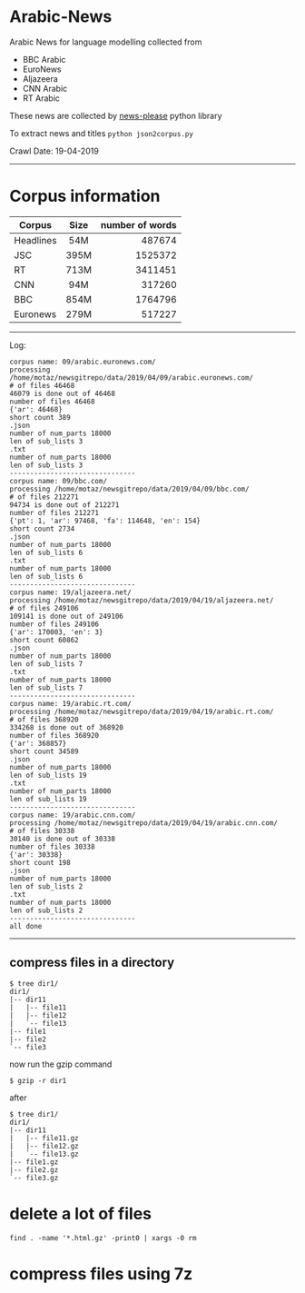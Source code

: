 
# Arabic-News

Arabic News for language modelling collected from 

* BBC Arabic 
* EuroNews 
* Aljazeera 
* CNN Arabic 
* RT Arabic 

These news are collected by [news-please](https://github.com/fhamborg/news-please) python library

To extract news and titles 
`python json2corpus.py`


Crawl Date: 19-04-2019

---

# Corpus information 
| Corpus  | Size | number of words |
| ------- |:----:| ---------------:|
| Headlines | 54M | 487674 |
| JSC | 395M | 1525372 |
| RT | 713M |  3411451 |
| CNN | 94M | 317260 |
| BBC | 854M | 1764796 |
| Euronews | 279M | 517227 |



---
Log: 

```
corpus name: 09/arabic.euronews.com/
processing /home/motaz/newsgitrepo/data/2019/04/09/arabic.euronews.com/
# of files 46468
46079 is done out of 46468
number of files 46468
{'ar': 46468}
short count 389
.json
number of num_parts 18000
len of sub_lists 3
.txt
number of num_parts 18000
len of sub_lists 3
-------------------------------
corpus name: 09/bbc.com/
processing /home/motaz/newsgitrepo/data/2019/04/09/bbc.com/
# of files 212271
94734 is done out of 212271
number of files 212271
{'pt': 1, 'ar': 97468, 'fa': 114648, 'en': 154}
short count 2734
.json
number of num_parts 18000
len of sub_lists 6
.txt
number of num_parts 18000
len of sub_lists 6
-------------------------------
corpus name: 19/aljazeera.net/
processing /home/motaz/newsgitrepo/data/2019/04/19/aljazeera.net/
# of files 249106
109141 is done out of 249106
number of files 249106
{'ar': 170003, 'en': 3}
short count 60862
.json
number of num_parts 18000
len of sub_lists 7
.txt
number of num_parts 18000
len of sub_lists 7
-------------------------------
corpus name: 19/arabic.rt.com/
processing /home/motaz/newsgitrepo/data/2019/04/19/arabic.rt.com/
# of files 368920
334268 is done out of 368920
number of files 368920
{'ar': 368857}
short count 34589
.json
number of num_parts 18000
len of sub_lists 19
.txt
number of num_parts 18000
len of sub_lists 19
-------------------------------
corpus name: 19/arabic.cnn.com/
processing /home/motaz/newsgitrepo/data/2019/04/19/arabic.cnn.com/
# of files 30338
30140 is done out of 30338
number of files 30338
{'ar': 30338}
short count 198
.json
number of num_parts 18000
len of sub_lists 2
.txt
number of num_parts 18000
len of sub_lists 2
-------------------------------
all done
```
---

## compress files in a directory 
```
$ tree dir1/
dir1/
|-- dir11
|   |-- file11
|   |-- file12
|   `-- file13
|-- file1
|-- file2
`-- file3
```

now run the gzip command

`$ gzip -r dir1`

after

```
$ tree dir1/
dir1/
|-- dir11
|   |-- file11.gz
|   |-- file12.gz
|   `-- file13.gz
|-- file1.gz
|-- file2.gz
`-- file3.gz
```


# delete a lot of files 

`find . -name '*.html.gz' -print0 | xargs -0 rm`

# compress files using 7z 




















